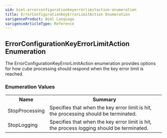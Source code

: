 ```yaml
---
uid: biml-errorconfigurationkeyerrorlimitaction-enumeration
title: ErrorConfigurationKeyErrorLimitAction Enumeration
varigenceProduct: Biml Language
varigenceArticleType: Reference
---
```


## ErrorConfigurationKeyErrorLimitAction Enumeration<div class="LanguageSummary"><div class ="SummaryItem">The ErrorConfigurationKeyErrorLimitAction enumeration provides options for how cube processing should respond when the key error limit is reached.</div></div><div class="EnumValueGroup">### Enumeration Values<table id="EnumValue" class="MemberList"><tbody><tr><th class="MemberNameColumnHeader">Name</th><th class="MemberSummaryColumnHeader">Summary</th></tr><tr class="cd0"><td class="MemberName">StopProcessing</td><td class="MemberSummary"><div class ="SummaryItem">Specifies that when the key error limit is hit, the processing should be terminated.</div> </td></tr><tr class="cd1"><td class="MemberName">StopLogging</td><td class="MemberSummary"><div class ="SummaryItem">Specifies that when the key error limit is hit, the process logging should be terminated.</div> </td></tr></tbody></table></div>